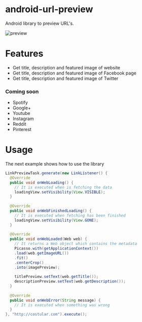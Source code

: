 # android-url-preview
Android library to preview URL's. 

![preview](https://raw.githubusercontent.com/costular/android-url-preview/master/preview.png "Preview")

# Features
- Get title, description and featured image of website
- Get title, description and featured image of Facebook page
- Get title, description and featured image of Twitter

### Coming soon
- Spotify
- Google+
- Youtube
- Instagram
- Reddit
- Pinterest

# Usage
The next example shows how to use the library

```java
LinkPreviewTask.generate(new LinkListener() {
  @Override
  public void onWebLoading() {
    // It is executed when is fetching the data
    loadingView.setVisibility(View.VISIBLE);
  }
  
  @Override
  public void onWebFinishedLoading() {
    // It is executed when fetching has been finished
    loadingView.setVisibility(View.GONE);
  }
  
  @Override
  public void onWebLoaded(Web web) {
    // It returns a Web object which contains the metadata
    Picasso.with(getApplicationContext())
    .load(web.getImageURL())
    .fit()
    .centerCrop()
    .into(imagePreview);
    
    titlePreview.setText(web.getTitle());
    descriptionPreview.setText(web.getDescription());
  }
  
  @Override
  public void onWebError(String message) {
    // It is executed when something was wrong
  }
}, "http://costular.com").execute();
```
